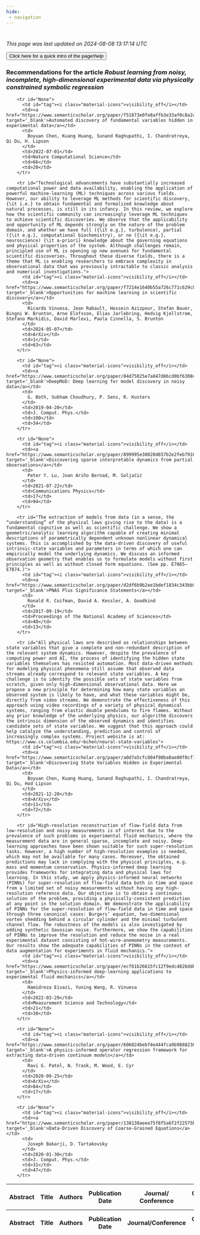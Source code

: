 ```yaml
---
hide:
 - navigation
---
```

<!DOCTYPE html>
#
<html lang="en">
<head>
  <meta charset="utf-8">
</head>

<body>
  <p>
  <i class="footer">This page was last updated on 2024-08-08 13:17:14 UTC</i>
  </p>
  
  <div class="note info" onclick="startIntro()">
    <p>
      <button type="button" class="buttons">
        <div style="display: flex; align-items: center;">
        Click here for a quick intro of the page! <i class="material-icons">help</i>
        </div>
      </button>
    </p>
  </div>

  <p>
  <h3 data-intro='Recommendations for the article'>
    Recommendations for the article <i>Robust learning from noisy, incomplete, high-dimensional experimental data via physically constrained symbolic regression</i>
  </h3>
  <table id="table1" class="display wrap" style="width:100%">
  <thead>
    <tr>
        <th data-intro='Click to view the abstract (if available)'>Abstract</th>
        <th>Title</th>
        <th>Authors</th>
        <th>Publication Date</th>
        <th>Journal/ Conference</th>
        <th>Citation count</th>
        <th data-intro='Highest h-index among the authors'>Highest h-index</th>
    </tr>
  </thead>
  <tbody>
    
        <tr id="None">
          <td id="tag"><i class="material-icons">visibility_off</i></td>
          <td><a href="https://www.semanticscholar.org/paper/f51873e0fe8affb3e33af0c8a2ca9594a3b393a1" target='_blank'>Automated discovery of fundamental variables hidden in experimental data</a></td>
          <td>
            Boyuan Chen, Kuang Huang, Sunand Raghupathi, I. Chandratreya, Qi Du, H. Lipson
          </td>
          <td>2022-07-01</td>
          <td>Nature Computational Science</td>
          <td>66</td>
          <td>20</td>
        </tr>
    
        <tr id="Technological advancements have substantially increased computational power and data availability, enabling the application of powerful machine-learning (ML) techniques across various fields. However, our ability to leverage ML methods for scientific discovery, {\it i.e.} to obtain fundamental and formalized knowledge about natural processes, is still in its infancy. In this review, we explore how the scientific community can increasingly leverage ML techniques to achieve scientific discoveries. We observe that the applicability and opportunity of ML depends strongly on the nature of the problem domain, and whether we have full ({\it e.g.}, turbulence), partial ({\it e.g.}, computational biochemistry), or no ({\it e.g.}, neuroscience) {\it a-priori} knowledge about the governing equations and physical properties of the system. Although challenges remain, principled use of ML is opening up new avenues for fundamental scientific discoveries. Throughout these diverse fields, there is a theme that ML is enabling researchers to embrace complexity in observational data that was previously intractable to classic analysis and numerical investigations.">
          <td id="tag"><i class="material-icons">visibility_off</i></td>
          <td><a href="https://www.semanticscholar.org/paper/f7214e1640b55a726c771c629c873920245e0839" target='_blank'>Opportunities for machine learning in scientific discovery</a></td>
          <td>
            Ricardo Vinuesa, Jean Rabault, Hossein Azizpour, Stefan Bauer, Bingni W. Brunton, Arne Elofsson, Elias Jarlebring, Hedvig Kjellstrom, Stefano Markidis, David Marlevi, Paola Cinnella, S. Brunton
          </td>
          <td>2024-05-07</td>
          <td>ArXiv</td>
          <td>1</td>
          <td>63</td>
        </tr>
    
        <tr id="None">
          <td id="tag"><i class="material-icons">visibility_off</i></td>
          <td><a href="https://www.semanticscholar.org/paper/84d75025e7a847d86cd0bf6308cce4d9a3883c7c" target='_blank'>DeepMoD: Deep learning for model discovery in noisy data</a></td>
          <td>
            G. Both, Subham Choudhury, P. Sens, R. Kusters
          </td>
          <td>2019-04-20</td>
          <td>J. Comput. Phys.</td>
          <td>100</td>
          <td>34</td>
        </tr>
    
        <tr id="None">
          <td id="tag"><i class="material-icons">visibility_off</i></td>
          <td><a href="https://www.semanticscholar.org/paper/899995e30820d657b2e2feb791025cd6b2027e22" target='_blank'>Discovering sparse interpretable dynamics from partial observations</a></td>
          <td>
            Peter Y. Lu, Joan Ariño Bernad, M. Soljačić
          </td>
          <td>2021-07-22</td>
          <td>Communications Physics</td>
          <td>17</td>
          <td>94</td>
        </tr>
    
        <tr id="The extraction of models from data (in a sense, the “understanding” of the physical laws giving rise to the data) is a fundamental cognitive as well as scientific challenge. We show a geometric/analytic learning algorithm capable of creating minimal descriptions of parametrically dependent unknown nonlinear dynamical systems. This is accomplished by the data-driven discovery of useful intrinsic-state variables and parameters in terms of which one can empirically model the underlying dynamics. We discuss an informed observation geometry that enables us to formulate models without first principles as well as without closed form equations. (See pp. E7865–E7874.)">
          <td id="tag"><i class="material-icons">visibility_off</i></td>
          <td><a href="https://www.semanticscholar.org/paper/d2df6b9b2ee1bdef1834c343bb952182a7807bda" target='_blank'>PNAS Plus Significance Statements</a></td>
          <td>
            Ronald R. Coifman, David A. Kessler, A. Goodkind
          </td>
          <td>2017-09-19</td>
          <td>Proceedings of the National Academy of Sciences</td>
          <td>40</td>
          <td>13</td>
        </tr>
    
        <tr id="All physical laws are described as relationships between state variables that give a complete and non-redundant description of the relevant system dynamics. However, despite the prevalence of computing power and AI, the process of identifying the hidden state variables themselves has resisted automation. Most data-driven methods for modeling physical phenomena still assume that observed data streams already correspond to relevant state variables. A key challenge is to identify the possible sets of state variables from scratch, given only high-dimensional observational data. Here we propose a new principle for determining how many state variables an observed system is likely to have, and what these variables might be, directly from video streams. We demonstrate the effectiveness of this approach using video recordings of a variety of physical dynamical systems, ranging from elastic double pendulums to fire flames. Without any prior knowledge of the underlying physics, our algorithm discovers the intrinsic dimension of the observed dynamics and identifies candidate sets of state variables. We suggest that this approach could help catalyze the understanding, prediction and control of increasingly complex systems. Project website is at: https://www.cs.columbia.edu/~bchen/neural-state-variables">
          <td id="tag"><i class="material-icons">visibility_off</i></td>
          <td><a href="https://www.semanticscholar.org/paper/a0d7a5cfc804f90ba8ae80f8cf786d0ad7fe1d17" target='_blank'>Discovering State Variables Hidden in Experimental Data</a></td>
          <td>
            Boyuan Chen, Kuang Huang, Sunand Raghupathi, I. Chandratreya, Qi Du, Hod Lipson
          </td>
          <td>2021-12-20</td>
          <td>ArXiv</td>
          <td>11</td>
          <td>72</td>
        </tr>
    
        <tr id="High-resolution reconstruction of flow-field data from low-resolution and noisy measurements is of interest due to the prevalence of such problems in experimental fluid mechanics, where the measurement data are in general sparse, incomplete and noisy. Deep-learning approaches have been shown suitable for such super-resolution tasks. However, a high number of high-resolution examples is needed, which may not be available for many cases. Moreover, the obtained predictions may lack in complying with the physical principles, e.g. mass and momentum conservation. Physics-informed deep learning provides frameworks for integrating data and physical laws for learning. In this study, we apply physics-informed neural networks (PINNs) for super-resolution of flow-field data both in time and space from a limited set of noisy measurements without having any high-resolution reference data. Our objective is to obtain a continuous solution of the problem, providing a physically-consistent prediction at any point in the solution domain. We demonstrate the applicability of PINNs for the super-resolution of flow-field data in time and space through three canonical cases: Burgers’ equation, two-dimensional vortex shedding behind a circular cylinder and the minimal turbulent channel flow. The robustness of the models is also investigated by adding synthetic Gaussian noise. Furthermore, we show the capabilities of PINNs to improve the resolution and reduce the noise in a real experimental dataset consisting of hot-wire-anemometry measurements. Our results show the adequate capabilities of PINNs in the context of data augmentation for experiments in fluid mechanics.">
          <td id="tag"><i class="material-icons">visibility_off</i></td>
          <td><a href="https://www.semanticscholar.org/paper/ecf61b26615fc12f9edc4826dd81a23ac0d72f37" target='_blank'>Physics-informed deep-learning applications to experimental fluid mechanics</a></td>
          <td>
            Hamidreza Eivazi, Yuning Wang, R. Vinuesa
          </td>
          <td>2022-03-29</td>
          <td>Measurement Science and Technology</td>
          <td>21</td>
          <td>38</td>
        </tr>
    
        <tr id="None">
          <td id="tag"><i class="material-icons">visibility_off</i></td>
          <td><a href="https://www.semanticscholar.org/paper/606824bebf4e444fca9b988823883f1ec99f19ec" target='_blank'>A physics-informed operator regression framework for extracting data-driven continuum models</a></td>
          <td>
            Ravi G. Patel, N. Trask, M. Wood, E. Cyr
          </td>
          <td>2020-09-25</td>
          <td>ArXiv</td>
          <td>84</td>
          <td>17</td>
        </tr>
    
        <tr id="None">
          <td id="tag"><i class="material-icons">visibility_off</i></td>
          <td><a href="https://www.semanticscholar.org/paper/138138aeee75f8f5a6f2f22575bc4d0354138e5d" target='_blank'>Data-Driven Discovery of Coarse-Grained Equations</a></td>
          <td>
            Joseph Bakarji, D. Tartakovsky
          </td>
          <td>2020-01-30</td>
          <td>J. Comput. Phys.</td>
          <td>31</td>
          <td>47</td>
        </tr>
    
  </tbody>
  <tfoot>
    <tr>
        <th>Abstract</th>
        <th>Title</th>
        <th>Authors</th>
        <th>Publication Date</th>
        <th>Journal/Conference</th>
        <th>Citation count</th>
        <th>Highest h-index</th>
    </tr>
  </tfoot>
  </table>
  </p>

</body>

<script>
var dataTableOptions = {
        initComplete: function () {
        this.api()
            .columns()
            .every(function () {
                let column = this;
 
                // Create select element
                let select = document.createElement('select');
                select.add(new Option(''));
                column.footer().replaceChildren(select);
 
                // Apply listener for user change in value
                select.addEventListener('change', function () {
                    column
                        .search(select.value, {exact: true})
                        .draw();
                });

                // keep the width of the select element same as the column
                select.style.width = '100%';
 
                // Add list of options
                column
                    .data()
                    .unique()
                    .sort()
                    .each(function (d, j) {
                        select.add(new Option(d));
                    });
            });
    },
    scrollX: false,
    scrollCollapse: true,
    paging: true,
    fixedColumns: true,
    columnDefs: [
        {"className": "dt-center", "targets": "_all"},
        // set width for both columns 0 and 1 as 25%
        { width: '5%', targets: 0 },
        { width: '25%', targets: 1 },
        { width: '20%', targets: 2 },
        { width: '10%', targets: 3 },
        { width: '20%', targets: 4 }

      ],
    pageLength: 10,
    layout: {
        topStart: {
            buttons: ['copy', 'csv', 'excel', 'pdf', 'print']
        }
    }
  }
  new DataTable('#table1', dataTableOptions);
  
  var table = $('#table1').DataTable();
  $('#table1 tbody').on('click', 'td:first-child', function () {
    var tr = $(this).closest('tr');
    var row = table.row( tr );

    var rowId = tr.attr('id');
    // alert(rowId);

    if (row.child.isShown()) {
      // This row is already open - close it.
      row.child.hide();
      tr.removeClass('shown');
      tr.find('td:first-child').html('<i class="material-icons">visibility_off</i>');
    } else {
      // Open row.
      // row.child('foo').show();
      var content = '<div class="child-row-content"><strong>Abstract:</strong> ' + rowId + '</div>';
      row.child(content).show();
      tr.addClass('shown');
      tr.find('td:first-child').html('<i class="material-icons">visibility</i>');
    }
  });
</script>
<style>
  .child-row-content {
    text-align: justify;
    text-justify: inter-word;
    word-wrap: break-word; /* Ensure long words are broken */
    white-space: normal; /* Ensure text wraps to the next line */
    max-width: 100%; /* Ensure content does not exceed the table width */
    padding: 10px; /* Optional: add some padding for better readability */
    /* font size */
    font-size: small;
  }
</style>
</html>